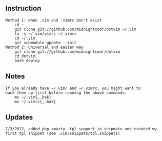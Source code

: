 ## Instruction
	Method 1: when .vim and .vimrc don't exist
		cd ~
		git clone git://github.com/midnightcodr/dotvim ~/.vim
		ln -s ~/.vim/vimrc ~/.vimrc
		cd ~/.vim
		git submodule update --init
	Method 2: Universal and easier way
		git clone git://github.com/midnightcodr/dotvim
		cd dotvim
		bash deploy

## Notes
	If you already have ~/.vim/ and ~/.vimrc, you might want to
	back them up first before running the above commands:
		mv ~/.vim{,.bak}
		mv ~/.vimrc{,.bak}

## Updates
	7/3/2012, added php smarty .tpl support in snipmate and created my first tpl snippet (see .vim/snippets/tpl.snippets)
